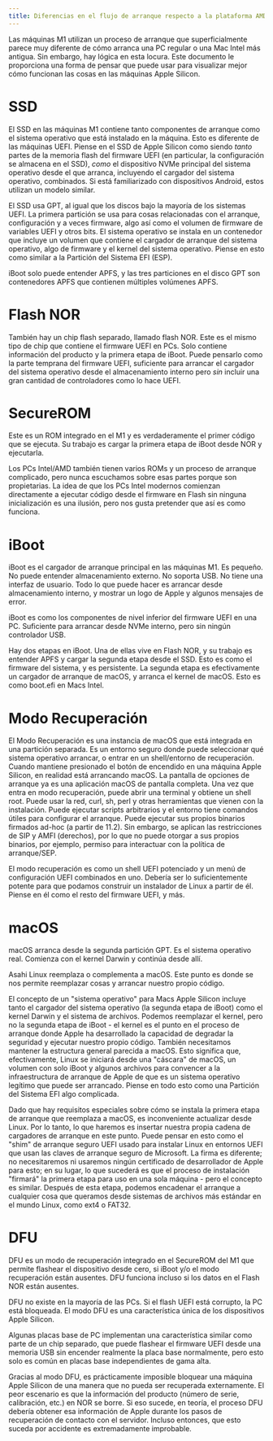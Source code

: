 ```yaml
---
title: Diferencias en el flujo de arranque respecto a la plataforma AMD64 PC
---
```


Las máquinas M1 utilizan un proceso de arranque que superficialmente parece muy diferente de cómo arranca una PC regular o una Mac Intel más antigua. Sin embargo, hay lógica en esta locura. Este documento le proporciona una forma de pensar que puede usar para visualizar mejor cómo funcionan las cosas en las máquinas Apple Silicon.

# SSD

El SSD en las máquinas M1 contiene tanto componentes de arranque como el sistema operativo que está instalado en la máquina. Esto es diferente de las máquinas UEFI. Piense en el SSD de Apple Silicon como siendo *tanto* partes de la memoria flash del firmware UEFI (en particular, la configuración se almacena en el SSD), *como* el dispositivo NVMe principal del sistema operativo desde el que arranca, incluyendo el cargador del sistema operativo, combinados. Si está familiarizado con dispositivos Android, estos utilizan un modelo similar.

El SSD usa GPT, al igual que los discos bajo la mayoría de los sistemas UEFI. La primera partición se usa para cosas relacionadas con el arranque, configuración y a veces firmware, algo así como el volumen de firmware de variables UEFI y otros bits. El sistema operativo se instala en un contenedor que incluye un volumen que contiene el cargador de arranque del sistema operativo, algo de firmware y el kernel del sistema operativo. Piense en esto como similar a la Partición del Sistema EFI (ESP).

iBoot solo puede entender APFS, y las tres particiones en el disco GPT son contenedores APFS que contienen múltiples volúmenes APFS.

# Flash NOR

También hay un chip flash separado, llamado flash NOR. Este es el mismo tipo de chip que contiene el firmware UEFI en PCs. Solo contiene información del producto y la primera etapa de iBoot. Puede pensarlo como la parte temprana del firmware UEFI, suficiente para arrancar el cargador del sistema operativo desde el almacenamiento interno pero *sin* incluir una gran cantidad de controladores como lo hace UEFI.

# SecureROM

Este es un ROM integrado en el M1 y es verdaderamente el primer código que se ejecuta. Su trabajo es cargar la primera etapa de iBoot desde NOR y ejecutarla.

Los PCs Intel/AMD también tienen varios ROMs y un proceso de arranque complicado, pero nunca escuchamos sobre esas partes porque son propietarias. La idea de que los PCs Intel modernos comienzan directamente a ejecutar código desde el firmware en Flash sin ninguna inicialización es una ilusión, pero nos gusta pretender que así es como funciona.

# iBoot

iBoot es el cargador de arranque principal en las máquinas M1. Es pequeño. No puede entender almacenamiento externo. No soporta USB. No tiene una interfaz de usuario. Todo lo que puede hacer es arrancar desde almacenamiento interno, y mostrar un logo de Apple y algunos mensajes de error.

iBoot es como los componentes de nivel inferior del firmware UEFI en una PC. Suficiente para arrancar desde NVMe interno, pero sin ningún controlador USB.

Hay dos etapas en iBoot. Una de ellas vive en Flash NOR, y su trabajo es entender APFS y cargar la segunda etapa desde el SSD. Esto es como el firmware del sistema, y es persistente. La segunda etapa es efectivamente un cargador de arranque de macOS, y arranca el kernel de macOS. Esto es como boot.efi en Macs Intel.

# Modo Recuperación

El Modo Recuperación es una instancia de macOS que está integrada en una partición separada. Es un entorno seguro donde puede seleccionar qué sistema operativo arrancar, o entrar en un shell/entorno de recuperación. Cuando mantiene presionado el botón de encendido en una máquina Apple Silicon, en realidad está arrancando macOS. La pantalla de opciones de arranque ya es una aplicación macOS de pantalla completa. Una vez que entra en modo recuperación, puede abrir una terminal y obtiene un shell root. Puede usar la red, curl, sh, perl y otras herramientas que vienen con la instalación. Puede ejecutar scripts arbitrarios y el entorno tiene comandos útiles para configurar el arranque. Puede ejecutar sus propios binarios firmados ad-hoc (a partir de 11.2). Sin embargo, se aplican las restricciones de SIP y AMFI (derechos), por lo que no puede otorgar a sus propios binarios, por ejemplo, permiso para interactuar con la política de arranque/SEP.

El modo recuperación es como un shell UEFI potenciado y un menú de configuración UEFI combinados en uno. Debería ser lo suficientemente potente para que podamos construir un instalador de Linux a partir de él. Piense en él como el resto del firmware UEFI, y más.

# macOS

macOS arranca desde la segunda partición GPT. Es el sistema operativo real. Comienza con el kernel Darwin y continúa desde allí.

Asahi Linux reemplaza o complementa a macOS. Este punto es donde se nos permite reemplazar cosas y arrancar nuestro propio código.

El concepto de un "sistema operativo" para Macs Apple Silicon incluye tanto el cargador del sistema operativo (la segunda etapa de iBoot) como el kernel Darwin y el sistema de archivos. Podemos reemplazar el kernel, pero no la segunda etapa de iBoot - el kernel es el punto en el proceso de arranque donde Apple ha desarrollado la capacidad de degradar la seguridad y ejecutar nuestro propio código. También necesitamos mantener la estructura general parecida a macOS. Esto significa que, efectivamente, Linux se iniciará desde una "cáscara" de macOS, un volumen con solo iBoot y algunos archivos para convencer a la infraestructura de arranque de Apple de que es un sistema operativo legítimo que puede ser arrancado. Piense en todo esto como una Partición del Sistema EFI algo complicada.

Dado que hay requisitos especiales sobre cómo se instala la primera etapa de arranque que reemplaza a macOS, es inconveniente actualizar desde Linux. Por lo tanto, lo que haremos es insertar nuestra propia cadena de cargadores de arranque en este punto. Puede pensar en esto como el "shim" de arranque seguro UEFI usado para instalar Linux en entornos UEFI que usan las claves de arranque seguro de Microsoft. La firma es diferente; no necesitaremos ni usaremos ningún certificado de desarrollador de Apple para esto; en su lugar, lo que sucederá es que el proceso de instalación "firmará" la primera etapa para uso en una sola máquina - pero el concepto es similar. Después de esta etapa, podemos encadenar el arranque a cualquier cosa que queramos desde sistemas de archivos más estándar en el mundo Linux, como ext4 o FAT32.

# DFU

DFU es un modo de recuperación integrado en el SecureROM del M1 que permite flashear el dispositivo desde cero, si iBoot y/o el modo recuperación están ausentes. DFU funciona incluso si los datos en el Flash NOR están ausentes.

DFU no existe en la mayoría de las PCs. Si el flash UEFI está corrupto, la PC está bloqueada. El modo DFU es una característica única de los dispositivos Apple Silicon.

Algunas placas base de PC implementan una característica similar como parte de un chip separado, que puede flashear el firmware UEFI desde una memoria USB sin encender realmente la placa base normalmente, pero esto solo es común en placas base independientes de gama alta.

Gracias al modo DFU, es prácticamente imposible bloquear una máquina Apple Silicon de una manera que no pueda ser recuperada externamente. El peor escenario es que la información del producto (número de serie, calibración, etc.) en NOR se borre. Si eso sucede, en teoría, el proceso DFU debería obtener esa información de Apple durante los pasos de recuperación de contacto con el servidor. Incluso entonces, que esto suceda por accidente es extremadamente improbable. 